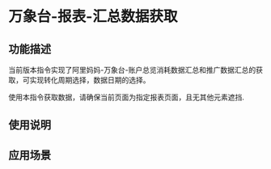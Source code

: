# 万象台-报表-汇总数据获取
## 功能描述
当前版本指令实现了阿里妈妈-万象台-账户总览消耗数据汇总和推广数据汇总的获取，可实现转化周期选择，数据日期的选择。

使用本指令获取数据，请确保当前页面为指定报表页面，且无其他元素遮挡.
## 使用说明
## 应用场景
